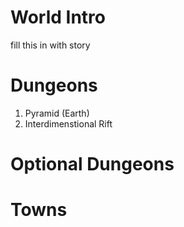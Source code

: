 # World Intro
fill this in with story

# Dungeons
1. Pyramid (Earth)
2. Interdimenstional Rift

# Optional Dungeons

# Towns
